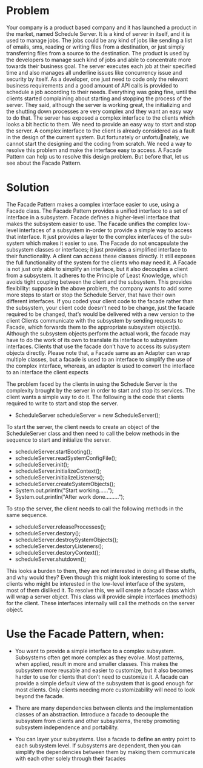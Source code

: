 # Problem

Your company is a product based company and it has launched a product in the market, named Schedule Server.
It is a kind of server in itself, and it is used to manage jobs.
The jobs could be any kind of jobs like sending a list of emails, sms, reading
or writing files from a destination, or just simply transferring files from a source to the destination.
The product is used by the developers to manage such kind of jobs and able to concentrate more towards their business goal.
The server executes each job at their specified time and also manages all underline issues like concurrency issue and security by itself.
As a developer, one just need to code only the relevant business requirements and a good amount of API calls is provided to schedule a job according to their needs.
Everything was going fine, until the clients started complaining about starting and stopping the process of the server.
They said, although the server is working great, the initializing and the shutting down processes are very complex and they want an easy
way to do that. The server has exposed a complex interface to the clients which looks a bit hectic to them.
We need to provide an easy way to start and stop the server.
A complex interface to the client is already considered as a fault in the design of the current system.
But fortunately or unfortunately, we cannot start the designing and the coding from scratch.
We need a way to resolve this problem and make the interface easy to access.
A Facade Pattern can help us to resolve this design problem.
But before that, let us see about the Facade Pattern.

# Solution

The Facade Pattern makes a complex interface easier to use, using a Facade class.
The Facade Pattern provides a unified interface to a set of interface in a subsystem.
Facade defines a higher-level interface that makes the subsystem easier to use.
The Facade unifies the complex low-level interfaces of a subsystem in-order to provide a simple way to access that interface.
It just provides a layer to the complex interfaces of the sub-system which makes it easier to use.
The Facade do not encapsulate the subsystem classes or interfaces; it just provides a simplified interface to their functionality. A
client can access these classes directly. It still exposes the full functionality of the system for the clients who may need it.
A Facade is not just only able to simplify an interface, but it also decouples a client from a subsystem.
It adheres to the Principle of Least Knowledge, which avoids tight coupling between the client and the subsystem.
This provides flexibility: suppose in the above problem, the company wants to add some more steps to start or stop the Schedule Server,
that have their own different interfaces.
If you coded your client code to the facade rather than the subsystem, your client code doesn’t need to be change, just
the facade required to be changed, that’s would be delivered with a new version to the client
Clients communicate with the subsystem by sending requests to Facade, which forwards them to the appropriate subsystem
object(s). Although the subsystem objects perform the actual work, the facade may have to do the work of its own to translate its
interface to subsystem interfaces. Clients that use the facade don’t have to access its subsystem objects directly.
Please note that, a Facade same as an Adapter can wrap multiple classes, but a facade is used to an interface to simplify the use
of the complex interface, whereas, an adapter is used to convert the interface to an interface the client expects

The problem faced by the clients in using the Schedule Server is the complexity brought by the server in order to start and stop
its services. The client wants a simple way to do it. The following is the code that clients required to write to start and stop the
server.

* ScheduleServer scheduleServer = new ScheduleServer();

To start the server, the client needs to create an object of the ScheduleServer class and then need to call the below methods in the
sequence to start and initialize the server.

* scheduleServer.startBooting();
* scheduleServer.readSystemConfigFile();
* scheduleServer.init();
* scheduleServer.initializeContext();
* scheduleServer.initializeListeners();
* scheduleServer.createSystemObjects();
* System.out.println("Start working......");
* System.out.println("After work done.........");

To stop the server, the client needs to call the following methods in the same sequence.

* scheduleServer.releaseProcesses();
* scheduleServer.destory();
* scheduleServer.destroySystemObjects();
* scheduleServer.destoryListeners();
* scheduleServer.destoryContext();
* scheduleServer.shutdown();

This looks a burden to them, they are not interested in doing all these stuffs, and why would they? Even though this might look
interesting to some of the clients who might be interested in the low-level interface of the system, most of them disliked it.
To resolve this, we will create a facade class which will wrap a server object. This class will provide simple interfaces (methods)
for the client. These interfaces internally will call the methods on the server object.

# Use the Facade Pattern, when:

* You want to provide a simple interface to a complex subsystem. Subsystems often get more complex as they evolve. Most
patterns, when applied, result in more and smaller classes. This makes the subsystem more reusable and easier to customize,
but it also becomes harder to use for clients that don’t need to customize it. A facade can provide a simple default view of
the subsystem that is good enough for most clients. Only clients needing more customizability will need to look beyond the
facade.

* There are many dependencies between clients and the implementation classes of an abstraction. Introduce a facade to decouple
the subsystem from clients and other subsystems, thereby promoting subsystem independence and portability.

* You can layer your subsystems. Use a facade to define an entry point to each subsystem level. If subsystems are dependent,
then you can simplify the dependencies between them by making them communicate with each other solely through their
facades